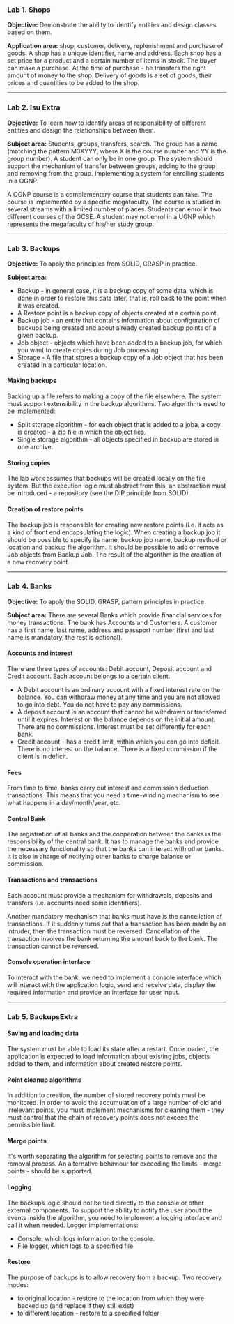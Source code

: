 ### Lab 1. Shops
**Objective:** Demonstrate the ability to identify entities and design classes based on them.


**Application area:** shop, customer, delivery, replenishment and purchase of goods. A shop has a unique identifier, name and address. Each shop has a set price for a product and a certain number of items in stock. The buyer can make a purchase. At the time of purchase - he transfers the right amount of money to the shop. Delivery of goods is a set of goods, their prices and quantities to be added to the shop.

 
-------------
### Lab 2. Isu Extra

**Objective:** To learn how to identify areas of responsibility of different entities and design the relationships between them.


**Subject area:** Students, groups, transfers, search. The group has a name (matching the pattern M3XYYY, where X is the course number and YY is the group number). A student can only be in one group. The system should support the mechanism of transfer between groups, adding to the group and removing from the group. Implementing a system for enrolling students in a OGNP.


A OGNP course is a complementary course that students can take. The course is implemented by a specific megafaculty. The course is studied in several streams with a limited number of places.
Students can enrol in two different courses of the GCSE. A student may not enrol in a UGNP which represents the megafaculty of his/her study group. 


-------------
### Lab 3. Backups

**Objective:** To apply the principles from SOLID, GRASP in practice.

**Subject area:**
* Backup - in general case, it is a backup copy of some data, which is done in order to restore this data later, that is, roll back to the point when it was created. 
* A Restore point is a backup copy of objects created at a certain point. 
* Backup job - an entity that contains information about configuration of backups being created and about already created backup points of a given backup. 
* Job object - objects which have been added to a backup job, for which you want to create copies during Job processing.
* Storage - A file that stores a backup copy of a Job object that has been created in a particular location.


#### Making backups
Backing up a file refers to making a copy of the file elsewhere. The system must support extensibility in the backup algorithms. Two algorithms need to be implemented:
* Split storage algorithm - for each object that is added to a joba, a copy is created - a zip file in which the object lies.
* Single storage algorithm - all objects specified in backup are stored in one archive.


#### Storing copies
The lab work assumes that backups will be created locally on the file system. But the execution logic must abstract from this, an abstraction must be introduced - a repository (see the DIP principle from SOLID). 
 

#### Creation of restore points
The backup job is responsible for creating new restore points (i.e. it acts as a kind of front end encapsulating the logic). When creating a backup job it should be possible to specify its name, backup job name, backup method or location and backup file algorithm. It should be possible to add or remove Job objects from Backup Job. The result of the algorithm is the creation of a new recovery point. 


--------------------
### Lab 4. Banks

**Objective:** To apply the SOLID, GRASP, pattern principles in practice.


**Subject area:**
There are several Banks which provide financial services for money transactions.
The bank has Accounts and Customers. A customer has a first name, last name, address and passport number (first and last name is mandatory, the rest is optional).


#### Accounts and interest
There are three types of accounts: Debit account, Deposit account and Credit account. Each account belongs to a certain client.

* A Debit account is an ordinary account with a fixed interest rate on the balance. You can withdraw money at any time and you are not allowed to go into debt. You do not have to pay any commissions.
* A deposit account is an account that cannot be withdrawn or transferred until it expires. Interest on the balance depends on the initial amount. There are no commissions. Interest must be set differently for each bank.
* Credit account - has a credit limit, within which you can go into deficit. There is no interest on the balance. There is a fixed commission if the client is in deficit.


#### Fees
From time to time, banks carry out interest and commission deduction transactions. This means that you need a time-winding mechanism to see what happens in a day/month/year, etc.


#### Central Bank
The registration of all banks and the cooperation between the banks is the responsibility of the central bank. It has to manage the banks and provide the necessary functionality so that the banks can interact with other banks. It is also in charge of notifying other banks to charge balance or commission.


#### Transactions and transactions
Each account must provide a mechanism for withdrawals, deposits and transfers (i.e. accounts need some identifiers).


Another mandatory mechanism that banks must have is the cancellation of transactions. If it suddenly turns out that a transaction has been made by an intruder, then the transaction must be reversed. Cancellation of the transaction involves the bank returning the amount back to the bank. The transaction cannot be reversed.


#### Console operation interface
To interact with the bank, we need to implement a console interface which will interact with the application logic, send and receive data, display the required information and provide an interface for user input.


----------------------
### Lab 5. BackupsExtra

#### Saving and loading data
The system must be able to load its state after a restart. Once loaded, the application is expected to load information about existing jobs, objects added to them, and information about created restore points.
   
#### Point cleanup algorithms
In addition to creation, the number of stored recovery points must be monitored. In order to avoid the accumulation of a large number of old and irrelevant points, you must implement mechanisms for cleaning them - they must control that the chain of recovery points does not exceed the permissible limit.

#### Merge points
It's worth separating the algorithm for selecting points to remove and the removal process. An alternative behaviour for exceeding the limits - merge points - should be supported. 

#### Logging
The backups logic should not be tied directly to the console or other external components. To support the ability to notify the user about the events inside the algorithm, you need to implement a logging interface and call it when needed. 
Logger implementations:
* Console, which logs information to the console.
* File logger, which logs to a specified file


#### Restore
The purpose of backups is to allow recovery from a backup. 
Two recovery modes:
* to original location - restore to the location from which they were backed up (and replace if they still exist)
* to different location - restore to a specified folder

